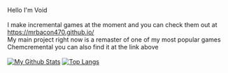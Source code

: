 Hello I'm Void<br><br>
I make incremental games at the moment and you can check them out at https://mrbacon470.github.io/<br>
My main project right now is a remaster of one of my most popular games Chemcremental you can also find it at the link above<br><br>
[![My Github Stats](https://github-readme-stats.vercel.app/api?username=MrBacon470&count_private=true&show_icons=true&theme=dark)](https://github.com/anuraghazra/github-readme-stats)
[![Top Langs](https://github-readme-stats.vercel.app/api/top-langs/?username=MrBacon470&theme=dark&layout=compact)](https://github.com/anuraghazra/github-readme-stats)
